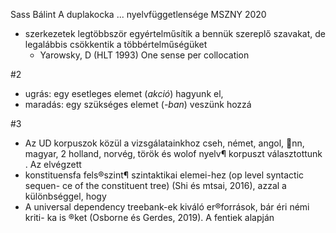 Sass Bálint
A duplakocka ... nyelvfüggetlensége
MSZNY 2020

* szerkezetek legtöbbször egyértelműsítik a bennük szereplő szavakat, de
  legalábbis csökkentik a többértelműségüket
  * Yarowsky, D (HLT 1993) One sense per collocation

#2

* ugrás: egy esetleges elemet (_akció_) hagyunk el,
* maradás: egy szükséges elemet (_-ban_) veszünk hozzá

#3

* Az UD korpuszok közül a vizsgálatainkhoz cseh, német, angol, nn, magyar, 2
holland, norvég, török és wolof nyelv¶ korpuszt választottunk . Az elvégzett
* konstituensfa fels®szint¶ szintaktikai elemei-hez (op level syntactic sequen-
  ce of the constituent tree) (Shi és mtsai, 2016), azzal a különbséggel, hogy
* A universal dependency treebank-ek kiváló er®források, bár
  éri némi kriti- ka is ®ket (Osborne és Gerdes, 2019). A fentiek alapján
